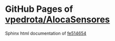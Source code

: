 GitHub Pages of [vpedrota/AlocaSensores](https://github.com/vpedrota/AlocaSensores.git)
===
Sphinx html documentation of [fe514654](https://github.com/vpedrota/AlocaSensores/tree/fe514654e18aa11486cc2703f98a2d24f20dd957)
